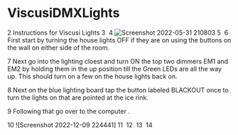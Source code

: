 # ViscusiDMXLights
2
Instructions for Viscusi Lights
3
​
4
![Screenshot 2022-05-31 210803](https://user-images.githubusercontent.com/26509343/171480884-2bef1173-204a-4824-b419-58b1980ff76f.png)
5
​
6
First start by turning the house lights OFF if they are on using the buttons on the wall on either side of the room.

7
Next go into the lighting cloest and turn ON the top two dimmers EM1 and EM2 by holding them in the up position till the Green LEDs are all the way up. This should turn
    on a few on the house lights back on.

8
Next on the blue lighting board tap the button labeled BLACKOUT once to turn the lights on that are pointed at the ice rink.

9
Following that go over to the computer .

10
![Screenshot 2022-12-09 224441]
11
​
12
​
13
​
14
​

